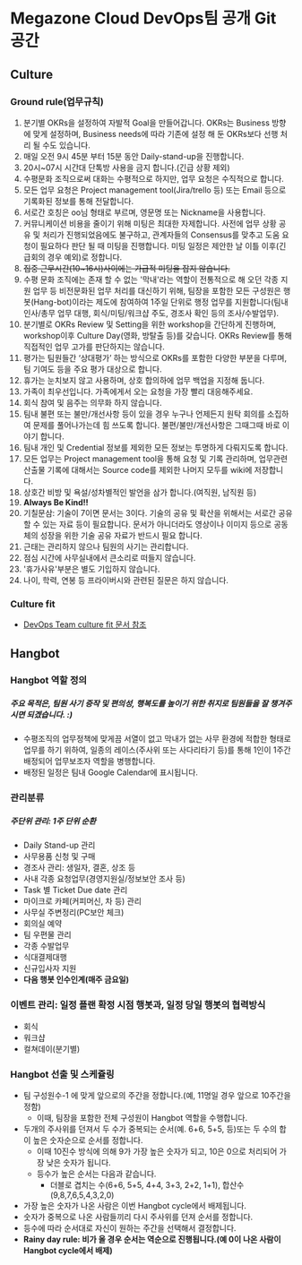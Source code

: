 # Megazone Cloud DevOps팀 공개 Git 공간
## Culture
### Ground rule(업무규칙)
1. 분기별 OKRs을 설정하여 자발적 Goal을 만들어갑니다.
OKRs는 Business 방향에 맞게 설정하며, Business needs에 따라 기존에 설정 해 둔 OKRs보다 선행 처리 될 수도 있습니다.
1. 매일 오전 9시 45분 부터 15분 동안 Daily-stand-up을 진행합니다.
1. 20시~07시 시간대 단톡방 사용을 금지 합니다.(긴급 상황 제외)
1. 수평문화 조직으로써 대화는 수평적으로 하지만, 업무 요청은 수직적으로 합니다.
1. 모든 업무 요청은 Project management tool(Jira/trello 등) 또는 Email 등으로 기록화된 정보를 통해  전달합니다.
1. 서로간 호칭은 oo님 형태로 부르며, 영문명 또는 Nickname을 사용합니다.
1. 커뮤니케이션 비용을 줄이기 위해 미팅은 최대한 자제합니다. 사전에 업무 상황 공유 및 처리가 진행되었음에도 불구하고, 관계자들의 Consensus를 맞추고 도움 요청이 필요하다 판단 될 때 미팅을 진행합니다. 미팅 일정은 제안한 날 이틀 이후(긴급회의 경우 예외)로 정합니다.
1. ~~집중 근무시간(10~16시)사이에는 가급적 미팅을 잡지 않습니다.~~
1. 수평 문화 조직에는 존재 할 수 없는 '막내'라는 역할이 전통적으로 해 오던 각종 지원 업무 등 비전문화된 업무 처리를 대신하기 위해, 팀장을 포함한 모든 구성원은  행봇(Hang-bot)이라는 제도에 참여하여 1주일 단위로 행정 업무를 지원합니다(팀내 인사/총무 업무 대행, 회식/미팅/워크샵 주도, 경조사 확인 등의 조사/수발업무).
1. 분기별로 OKRs Review 및 Setting을 위한 workshop을 간단하게 진행하며, workshop이후 Culture Day(영화, 방탈출 등)를 갖습니다. OKRs Review를 통해 직접적인 업무 고가를 판단하지는 않습니다.
1. 평가는 팀원들간 ‘상대평가’ 하는 방식으로 OKRs를 포함한 다양한 부분을 다루며, 팀 기여도 등을 주요 평가 대상으로 합니다.
1. 휴가는 눈치보지 않고 사용하며, 상호 합의하에 업무 백업을 지정해 둡니다.
1. 가족이 최우선입니다. 가족에게서 오는 요청을 가장 빨리 대응해주세요.
1. 회식 참여 및 음주는 의무화 하지 않습니다.
1. 팀내 불편 또는 불만/개선사항 등이 있을 경우 누구나 언제든지 원탁 회의를 소집하여 문제를 풀어나가는데 힘 쓰도록 합니다. 불편/불만/개선사항은 그때그때 바로 이야기 합니다.
1. 팀내 개인 및 Credential 정보를 제외한 모든 정보는 투명하게 다뤄지도록 합니다.
1. 모든 업무는 Project management tool을 통해 요청 및 기록 관리하며, 업무관련 산출물 기록에 대해서는 Source code를 제외한 나머지 모두를 wiki에 저장합니다.
1. 상호간 비방 및 욕설/성차별적인 발언을 삼가 합니다.(여직원, 남직원 등)
1. **Always Be Kind!!**
1. 기칠문삼: 기술이 7이면 문서는 3이다. 기술의 공유 및 확산을 위해서는 서로간 공유 할 수 있는 자료 등이 필요합니다. 문서가 아니더라도 영상이나 이미지 등으로 공동체의 성장을 위한 기술 공유 자료가 반드시 필요 합니다.
1. 근태는 관리하지 않으나 팀원의 사기는 관리합니다.
1. 점심 시간에 사무실내에서 큰소리로 떠들지 않습니다.
1. '휴가사유'부분은 별도 기입하지 않습니다.
1. 나이, 학력, 연봉 등 프라이버시와 관련된 질문은 하지 않습니다.


### Culture fit
* [DevOps Team culture fit 문서 참조](culture_fit.md)

## Hangbot
### Hangbot 역할 정의
##### 주요 목적은, 팀원 사기 증작 및 편의성, 행복도를 높이기 위한 취지로 팀원들을 잘 챙겨주시면 되겠습니다. :)
* 수평조직의 업무정책에 맞게끔 서열이 없고 막내가 없는 사무 환경에 적합한 형태로 업무를 하기 위하여, 일종의 레이스(주사위 또는 사다리타기 등)를 통해 1인이 1주간 배정되어 업무보조자 역할을 병행합니다.
* 배정된 일정은 팀내 Google Calendar에 표시됩니다.

### 관리분류
##### 주단위 관리: 1주 단위 순환
* Daily Stand-up 관리
* 사무용품 신청 및 구매
* 경조사 관리: 생일자, 결혼, 상조 등
* 사내 각종 요청업무(경영지원실/정보보안 조사 등)
* Task 별 Ticket Due date 관리
* 마이크로 카페(커피머신, 차 등) 관리
* 사무실 주변정리(PC보안 체크)
* 회의실 예약
* 팀 우편물 관리
* 각종 수발업무
* 식대결제대행
* 신규입사자 지원
* **다음 행봇 인수인계(매주 금요일)**

### 이벤트 관리: 일정 플랜 확정 시점 행봇과, 일정 당일 행봇의 협력방식
* 회식
* 워크샵
* 컬쳐데이(분기별)

### Hangbot 선출 및 스케쥴링

* 팀 구성원수-1 에 맞게 앞으로의 주간을 정합니다.(예, 11명일 경우 앞으로 10주간을 정함)
     * 이때, 팀장을 포함한 전체 구성원이 Hangbot 역할을 수행합니다.
* 두개의 주사위를 던져서 두 수가 중복되는 순서(예. 6+6, 5+5, 등)또는 두 수의 합이 높은 숫자순으로 순서를 정합니다.
     * 이때 10진수 방식에 의해 9가 가장 높은 숫자가 되고, 10은 0으로 처리되어 가장 낮은 숫자가 됩니다.
     * 등수가 높은 순서는 다음과 같습니다.
          * 더블로 겹치는 수(6+6, 5+5, 4+4, 3+3, 2+2, 1+1), 합산수(9,8,7,6,5,4,3,2,0)
* 가장 높은 숫자가 나온 사람은 이번 Hangbot cycle에서 배제됩니다.
* 숫자가 중복으로 나온 사람들끼리 다시 주사위를 던져 순서를 정합니다.
* 등수에 따라 순서대로 자신이 원하는 주간을 선택해서 결정합니다.
* **Rainy day rule: 비가 올 경우 순서는 역순으로 진행됩니다.(예 0이 나온 사람이 Hangbot cycle에서 배제)**
